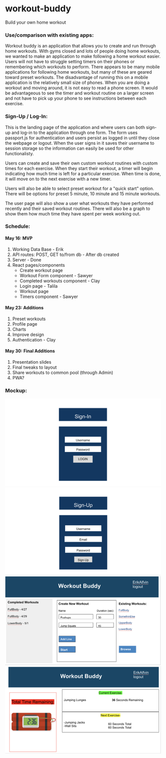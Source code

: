 # workout-buddy
Build your own home workout

### Use/comparison with existing apps:

Workout buddy is an application that allows you to create and run through home workouts. With gyms closed and lots of people doing home workouts, we wanted to make an application to make following a home workout easier. Users will not have to struggle setting timers on their phones or remembering which workouts to perform. There appears to be many mobile applications for following home workouts, but many of these are geared toward preset workouts. The disadvantage of running this on a mobile application is the relatively small size of phones. When you are doing a workout and moving around, it is not easy to read a phone screen. It would be advantageous to see the timer and workout routine on a larger screen and not have to pick up your phone to see instructions between each exercise.

### Sign-Up / Log-In:

This is the landing page of the application and where users can both sign-up and log-in to the application through one form. The form uses passport.js for authentication and users persist as logged in until they close the webpage or logout. When the user signs in it saves their username to session storage so the information can easily be used for other functionalisty.



Users can create and save their own custom workout routines with custom times for each exercise. When they start their workout, a timer will begin indicating how much time is left for a particular exercise. When time is done, it will move on to the next exercise with a new timer.

Users will also be able to select preset workout for a "quick start" option. There will be options for preset 5 minute, 10 minute and 15 minute workouts.

The user page will also show a user what workouts they have performed recently and their saved workout routines. There will also be a graph to show them how much time they have spent per week working out.

### Schedule:

#### May 16: MVP
1. Working Data Base - Erik
2. API routes: POST, GET to/from db - After db created
3. Server - Done
4. React pages/components
    * Create workout page
    * Workout Form component - Sawyer
    * Completed workouts component - Clay
    * Login page - Talila
    * Workout page
    * Timers component - Sawyer

#### May 23: Additions
1. Preset workouts
2. Profile page
3. Charts
4. Improve design
5. Authentication - Clay

#### May 30: Final Additions
1. Presentation slides
2. Final tweaks to layout
3. Share workouts to common pool (through Admin)
4. PWA?

### Mockup:
![Sign In](./Sign-in.jpg?raw=true "Sign In")
![Sign Up](./Sign-up.jpg?raw=true "Sign Up")
![Workout Buddy](./landingPage.jpg?raw=true "Workout Buddy")
![Workout Page](./Workout-Page.jpg?raw=true "Workout Page")
